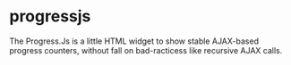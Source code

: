 # progressjs
The Progress.Js is a little HTML widget to show stable AJAX-based progress counters, without fall on bad-racticess like recursive AJAX calls.
